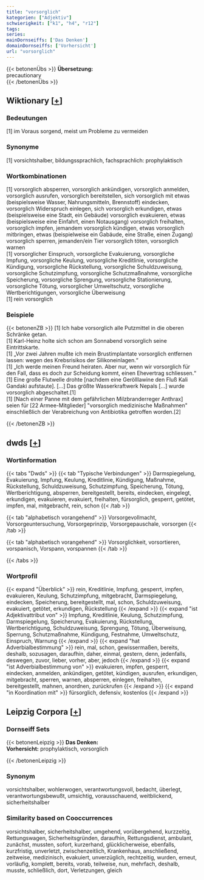 ```yaml
---
title: "vorsorglich"
kategorien: ["Adjektiv"]
schwierigkeit: ["k1", "h4", "r12"]
tags:
series:
mainDornseiffs: ['Das Denken']
domainDornseiffs: ['Vorhersicht']
url: "vorsorglich"
---
```


{{< betonenÜbs >}}
**Übersetzung:**  
precautionary  
{{< /betonenÜbs >}}

## Wiktionary [[+](https://de.wiktionary.org/wiki/vorsorglich)]

### Bedeutungen
[1] im Voraus sorgend, meist um Probleme zu vermeiden  

### Synonyme
[1] vorsichtshalber, bildungssprachlich, fachsprachlich: prophylaktisch  

### Wortkombinationen
[1] vorsorglich absperren, vorsorglich ankündigen, vorsorglich anmelden, vorsorglich ausrufen, vorsorglich bereitstellen, sich vorsorglich mit etwas (beispielsweise Wasser, Nahrungsmitteln, Brennstoff) eindecken, vorsorglich Widerspruch einlegen, sich vorsorglich erkundigen, etwas (beispielsweise eine Stadt, ein Gebäude) vorsorglich evakuieren, etwas (beispielsweise eine Einfahrt, einen Notausgang) vorsorglich freihalten, vorsorglich impfen, jemandem vorsorglich kündigen, etwas vorsorglich mitbringen, etwas (beispielweise ein Gabäude, eine Straße, einen Zugang) vorsorglich sperren, jemanden/ein Tier vorsorglich töten, vorsorglich warnen  
[1] vorsorglicher Einspruch, vorsorgliche Evakuierung, vorsorgliche Impfung, vorsorgliche Keulung, vorsorgliche Kreditlinie, vorsorgliche Kündigung, vorsorgliche Rückstellung, vorsorgliche Schuldzuweisung, vorsorgliche Schutzimpfung, vorsorgliche Schutzmaßnahme, vorsorgliche Speicherung, vorsorgliche Sprengung, vorsorgliche Stationierung, vorsorgliche Tötung, vorsorglicher Umweltschutz, vorsorgliche Wertberichtigungen, vorsorgliche Überweisung  
[1] rein vorsorglich  

### Beispiele
{{< betonenZB >}}
[1] Ich habe vorsorglich alle Putzmittel in die oberen Schränke getan.  
[1] Karl-Heinz holte sich schon am Sonnabend vorsorglich seine Eintrittskarte.  
[1] „Vor zwei Jahren mußte ich mein Brustimplantate vorsorglich entfernen lassen: wegen des Krebsrisikos der Silikoneinlagen.“  
[1] „Ich werde meinen Freund heiraten. Aber nur, wenn wir vorsorglich für den Fall, dass es doch zur Scheidung kommt, einen Ehevertrag schliessen.“  
[1] Eine große Flutwelle drohte [nachdem eine Gerölllawine den Fluß Kali Gandaki aufstaute]. […] Das größte Wasserkraftwerk Nepals […] wurde vorsorglich abgeschaltet.[1]  
[1] [Nach einer Panne mit dem gefährlichen Milzbranderreger Anthrax] seien für [22 Armee-Mitglieder] "vorsorglich medizinische Maßnahmen" einschließlich der Verabreichung von Antibiotika getroffen worden.[2]  

{{< /betonenZB >}}


## dwds [[+](https://www.dwds.de/wb/vorsorglich)]

### Wortinformation
{{< tabs "Dwds" >}}
{{< tab "Typische Verbindungen" >}}
Darmspiegelung, Evakuierung, Impfung, Keulung, Kreditlinie, Kündigung, Maßnahme, Rückstellung, Schuldzuweisung, Schutzimpfung, Speicherung, Tötung, Wertberichtigung, absperren, bereitgestellt, bereits, eindecken, eingelegt, erkundigen, evakuieren, evakuiert, freihalten, fürsorglich, gesperrt, getötet, impfen, mal, mitgebracht, rein, schon
{{< /tab >}}

{{< tab "alphabetisch vorangehend" >}}
Vorsorgevollmacht, Vorsorgeuntersuchung, Vorsorgeprinzip, Vorsorgepauschale, vorsorgen
{{< /tab >}}

{{< tab "alphabetisch vorangehend" >}}
Vorsorglichkeit, vorsortieren, vorspanisch, Vorspann, vorspannen
{{< /tab >}}

{{< /tabs >}}

### Wortprofil
{{< expand "Überblick" >}} rein, Kreditlinie, Impfung, gesperrt, impfen, evakuieren, Keulung, Schutzimpfung, mitgebracht, Darmspiegelung, eindecken, Speicherung, bereitgestellt, mal, schon, Schuldzuweisung, evakuiert, getötet, erkundigen, Rückstellung {{< /expand >}}
{{< expand "ist Adjektivattribut von" >}} Impfung, Kreditlinie, Keulung, Schutzimpfung, Darmspiegelung, Speicherung, Evakuierung, Rückstellung, Wertberichtigung, Schuldzuweisung, Sprengung, Tötung, Überweisung, Sperrung, Schutzmaßnahme, Kündigung, Festnahme, Umweltschutz, Einspruch, Warnung {{< /expand >}}
{{< expand "hat Adverbialbestimmung" >}} rein, mal, schon, gewissermaßen, bereits, deshalb, sozusagen, daraufhin, daher, einmal, gestern, denn, jedenfalls, deswegen, zuvor, lieber, vorher, aber, jedoch {{< /expand >}}
{{< expand "ist Adverbialbestimmung von" >}} evakuieren, impfen, gesperrt, eindecken, anmelden, ankündigen, getötet, kündigen, ausrufen, erkundigen, mitgebracht, sperren, warnen, absperren, einlegen, freihalten, bereitgestellt, mahnen, anordnen, zurückrufen {{< /expand >}}
{{< expand "in Koordination mit" >}} fürsorglich, defensiv, kostenlos {{< /expand >}}

## Leipzig Corpora [[+](https://corpora.uni-leipzig.de/en/res?word=vorsorglich&corpusId=deu_newscrawl-public_2018)]

### Dornseiff Sets
{{< betonenLeipzig >}}
**Das Denken:**  
**Vorhersicht:** prophylaktisch, vorsorglich  

{{< /betonenLeipzig >}}

### Synonym
vorsichtshalber, wohlerwogen, verantwortungsvoll, bedacht, überlegt, verantwortungsbewußt, umsichtig, vorausschauend, weitblickend, sicherheitshalber


### Similarity based on Cooccurrences
vorsichtshalber, sicherheitshalber, umgehend, vorübergehend, kurzzeitig, Rettungswagen, Sicherheitsgründen, daraufhin, Rettungsdienst, ambulant, zunächst, mussten, sofort, kurzerhand, glücklicherweise, ebenfalls, kurzfristig, unverletzt, zwischenzeitlich, Krankenhaus, anschließend, zeitweise, medizinisch, evakuiert, unverzüglich, rechtzeitig, wurden, erneut, vorläufig, komplett, bereits, vorab, teilweise, nun, mehrfach, deshalb, musste, schließlich, dort, Verletzungen, gleich


